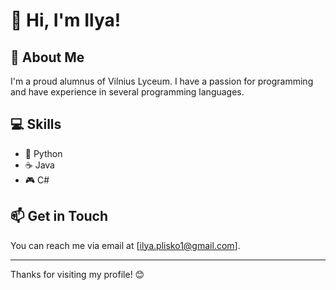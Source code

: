 # 👋 Hi, I'm Ilya!

## 🚀 About Me
I'm a proud alumnus of Vilnius Lyceum. I have a passion for programming and have experience in several programming languages.

## 💻 Skills
- 🐍 Python
- ☕ Java
- 🎮 C#

## 📫 Get in Touch
You can reach me via email at [ilya.plisko1@gmail.com].

---

Thanks for visiting my profile! 😊


<!--
**RandVid/RandVid** is a ✨ _special_ ✨ repository because its `README.md` (this file) appears on your GitHub profile.

Here are some ideas to get you started:

- 🔭 I’m currently working on ...
- 🌱 I’m currently learning ...
- 👯 I’m looking to collaborate on ...
- 🤔 I’m looking for help with ...
- 💬 Ask me about ...
- 📫 How to reach me: ...
- 😄 Pronouns: ...
- ⚡ Fun fact: ...
-->
